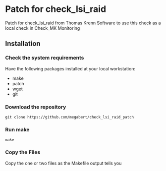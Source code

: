 # Patch for check_lsi_raid

Patch for check_lsi_raid from Thomas Krenn Software
to use this check as a local check in Check_MK Monitoring

## Installation

### Check the system requirements

Have the following packages installed at your local workstation:

* make
* patch
* wget
* git

### Download the repository

    git clone https://github.com/megabert/check_lsi_raid_patch

### Run make

    make

### Copy the Files

Copy the one or two files as the Makefile output tells you

